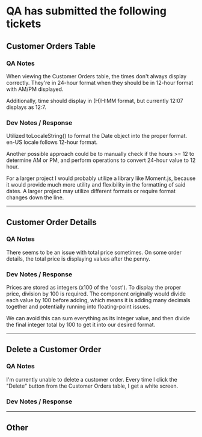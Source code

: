 # QA has submitted the following tickets


## Customer Orders Table
### QA Notes
When viewing the Customer Orders table, the times don't always display correctly. They're in 24-hour format when they should be in 12-hour format with AM/PM displayed.

Additionally, time should display in (H)H:MM format, but currently 12:07 displays as 12:7.

### Dev Notes / Response
Utilized toLocaleString() to format the Date object into the proper format. en-US locale follows 12-hour format. 

Another possible approach could be to manually check if the hours >= 12 to determine AM or PM, and perform operations to convert 24-hour value to 12 hour.

For a larger project I would probably utilize a library like Moment.js, because it would provide much more utility and flexibility in the formatting of said dates. A larger project may utilize different formats or require format changes down the line.


---


## Customer Order Details
### QA Notes
There seems to be an issue with total price sometimes. On some order details, the total price is displaying values after the penny.

### Dev Notes / Response
Prices are stored as integers (x100 of the 'cost'). To display the proper price, division by 100 is required. The component originally would divide each value by 100 before adding, which means it is adding many decimals together and potentially running into floating-point issues.

We can avoid this can sum everything as its integer value, and then divide the final integer total by 100 to get it into our desired format.

---


## Delete a Customer Order
### QA Notes
I'm currently unable to delete a customer order. Every time I click the "Delete" button from the Customer Orders table, I get a white screen.

### Dev Notes / Response


---


## Other